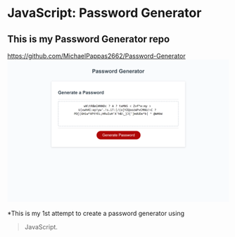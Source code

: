 # JavaScript: Password Generator

## This is my Password Generator repo

<https://github.com/MichaelPappas2662/Password-Generator>
![screenshot](./Assets/screenshot.png)

*This is my 1st attempt to create a password generator using
 >JavaScript.
